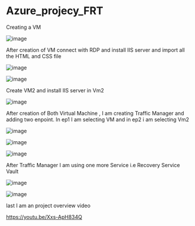 # Azure_projecy_FRT

Creating a VM

![image](https://github.com/Sanjana-pal/Azure_project_FRT/assets/124695176/8a18d353-b630-4484-bb34-bfd48e422a92)

After creation of VM connect with RDP and install IIS server and import all the HTML and CSS file

![image](https://github.com/Sanjana-pal/Azure_project_FRT/assets/124695176/05d84526-fbf6-4fa5-a8dc-d4eddbbcd705)

![image](https://github.com/Sanjana-pal/Azure_project_FRT/assets/124695176/6cc08617-7b2a-4856-871b-d72dd1251dcf)

Create VM2 and install IIS server in Vm2

![image](https://github.com/Sanjana-pal/Azure_project_FRT/assets/124695176/3583eccb-2f2f-4fc6-b488-5f824766a2e1)

After creation of Both Virtual Machine , I am creating Traffic Manager and adding two enpoint. In ep1 I am selecting VM and in ep2 i am selecting Vm2

![image](https://github.com/Sanjana-pal/Azure_project_FRT/assets/124695176/c14e0d34-bbd4-44fa-b17d-1c5051838380)

![image](https://github.com/Sanjana-pal/Azure_project_FRT/assets/124695176/a0b5985f-58df-42d7-bfd6-07c2aaba1160)

![image](https://github.com/Sanjana-pal/Azure_project_FRT/assets/124695176/35a4c072-77fe-40d6-a2a8-a5121a401298)

 After Traffic Manager I am using one more Service i.e Recovery Service Vault 

 ![image](https://github.com/Sanjana-pal/Azure_project_FRT/assets/124695176/267dd341-760b-4ead-a766-7e0b2bd4a65a)

 ![image](https://github.com/Sanjana-pal/Azure_project_FRT/assets/124695176/7a8130fe-73eb-43a1-82c0-11296b236d75)

 last I am an project overview video 

 https://youtu.be/Xxs-ApH834Q







